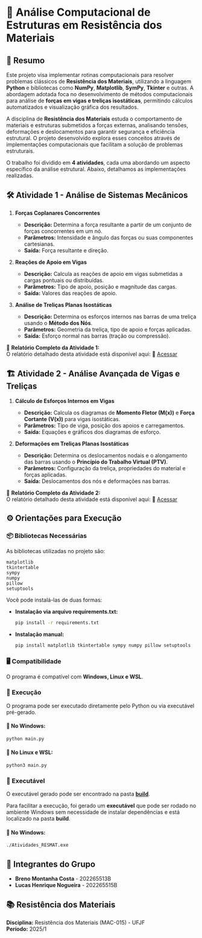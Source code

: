 # 📘 Análise Computacional de Estruturas em Resistência dos Materiais

## 🎯 Resumo

Este projeto visa implementar rotinas computacionais para resolver problemas clássicos de **Resistência dos Materiais**, utilizando a linguagem **Python** e bibliotecas como **NumPy**, **Matplotlib**, **SymPy**, **Tkinter** e outras. A abordagem adotada foca no desenvolvimento de métodos computacionais para análise de **forças em vigas e treliças isostáticas**, permitindo cálculos automatizados e visualização gráfica dos resultados.

A disciplina de **Resistência dos Materiais** estuda o comportamento de materiais e estruturas submetidos a forças externas, analisando tensões, deformações e deslocamentos para garantir segurança e eficiência estrutural. O projeto desenvolvido explora esses conceitos através de implementações computacionais que facilitam a solução de problemas estruturais.

O trabalho foi dividido em **4 atividades**, cada uma abordando um aspecto específico da análise estrutural. Abaixo, detalhamos as implementações realizadas.

## 🛠️ Atividade 1 - Análise de Sistemas Mecânicos

1. **Forças Coplanares Concorrentes**
   - **Descrição:** Determina a força resultante a partir de um conjunto de forças concorrentes em um nó.
   - **Parâmetros:** Intensidade e ângulo das forças ou suas componentes cartesianas.
   - **Saída:** Força resultante e direção.

2. **Reações de Apoio em Vigas**
   - **Descrição:** Calcula as reações de apoio em vigas submetidas a cargas pontuais ou distribuídas.
   - **Parâmetros:** Tipo de apoio, posição e magnitude das cargas.
   - **Saída:** Valores das reações de apoio.

3. **Análise de Treliças Planas Isostáticas**
   - **Descrição:** Determina os esforços internos nas barras de uma treliça usando o **Método dos Nós**.
   - **Parâmetros:** Geometria da treliça, tipo de apoio e forças aplicadas.
   - **Saída:** Esforço normal nas barras (tração ou compressão).

📜 **Relatório Completo da Atividade 1:**  
O relatório detalhado desta atividade está disponível aqui:
📄 [Acessar](./activities/Activity_01/docs/Relatorio_Atividade_01.pdf)

## 🏗️ Atividade 2 - Análise Avançada de Vigas e Treliças

1. **Cálculo de Esforços Internos em Vigas**
   - **Descrição:** Calcula os diagramas de **Momento Fletor (M(x))** e **Força Cortante (V(x))** para vigas isostáticas.
   - **Parâmetros:** Tipo de viga, posição dos apoios e carregamentos.
   - **Saída:** Equações e gráficos dos diagramas de esforço.

2. **Deformações em Treliças Planas Isostáticas**
   - **Descrição:** Determina os deslocamentos nodais e o alongamento das barras usando o **Princípio do Trabalho Virtual (PTV)**.
   - **Parâmetros:** Configuração da treliça, propriedades do material e forças aplicadas.
   - **Saída:** Deslocamentos dos nós e deformações nas barras.

📜 **Relatório Completo da Atividade 2:**  
O relatório detalhado desta atividade está disponível aqui:
📄 [Acessar](./activities/Activity_02/docs/Relatorio_Atividade_02.pdf)

## ⚙️ Orientações para Execução

### 📦 Bibliotecas Necessárias

As bibliotecas utilizadas no projeto são:

```
matplotlib
tkintertable
sympy
numpy
pillow
setuptools
```

Você pode instalá-las de duas formas:

- **Instalação via arquivo requirements.txt:**
  ```sh
  pip install -r requirements.txt
  ```
- **Instalação manual:**
  ```sh
  pip install matplotlib tkintertable sympy numpy pillow setuptools
  ```

### 🖥️ Compatibilidade

O programa é compatível com **Windows, Linux e WSL**.

### 🚀 Execução

O programa pode ser executado diretamente pelo Python ou via executável pré-gerado.

#### 🔹 No Windows:
```sh
python main.py
```

#### 🔹 No Linux e WSL:
```sh
python3 main.py
```

### 📂 Executável

O executável gerado pode ser encontrado na pasta [**build**](./build).

Para facilitar a execução, foi gerado um **executável** que pode ser rodado no ambiente Windows sem necessidade de instalar dependências e está localizado na pasta **build**.

#### 🔹 No Windows:
```sh
./Atividades_RESMAT.exe
```

## 👥 Integrantes do Grupo
- **Breno Montanha Costa** - 202265513B  
- **Lucas Henrique Nogueira** - 202265515B  

## 📚 Resistência dos Materiais
**Disciplina:** Resistência dos Materiais (MAC-015) - UFJF  
**Período:** 2025/1  